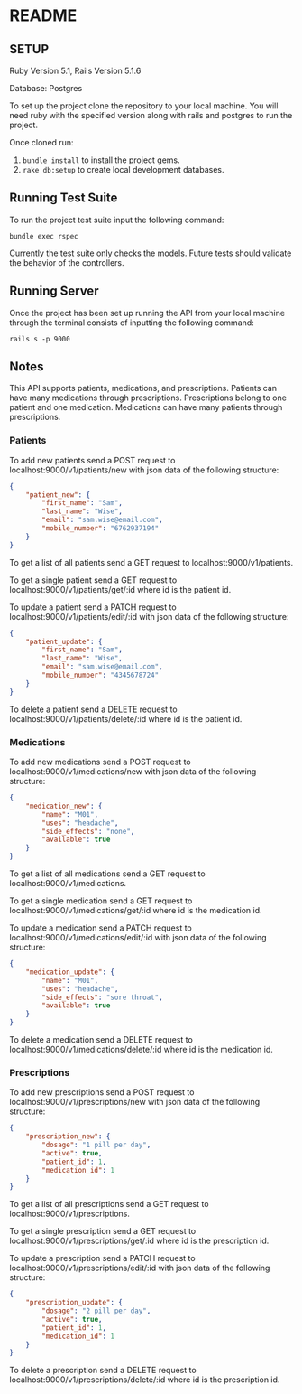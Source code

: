 # README

## SETUP

Ruby Version 5.1, Rails Version 5.1.6

Database: Postgres

To set up the project clone the repository to your local machine. You will need ruby with the specified version along
with rails and postgres to run the project.

Once cloned run:
1. ``` bundle install ``` to install the project gems.
2. ``` rake db:setup ``` to create local development databases.

## Running Test Suite

To run the project test suite input the following command:

``` bundle exec rspec ```

Currently the test suite only checks the models. Future tests should validate the behavior of the controllers.

## Running Server

Once the project has been set up running the API from your local machine through the terminal consists of inputting
the following command:

``` rails s -p 9000 ```

## Notes

This API supports patients, medications, and prescriptions. Patients can have many medications through prescriptions.
Prescriptions belong to one patient and one medication. Medications can have many patients through prescriptions.

### Patients

To add new patients send a POST request to localhost:9000/v1/patients/new with json data of the following structure:

```json
{
	"patient_new": {
		"first_name": "Sam",
		"last_name": "Wise",
		"email": "sam.wise@email.com",
		"mobile_number": "6762937194"
	}
}
```

To get a list of all patients send a GET request to localhost:9000/v1/patients.

To get a single patient send a GET request to localhost:9000/v1/patients/get/:id where id is the patient id.

To update a patient send a PATCH request to localhost:9000/v1/patients/edit/:id with json data of the following structure:

```json
{
	"patient_update": {
		"first_name": "Sam",
		"last_name": "Wise",
		"email": "sam.wise@email.com",
		"mobile_number": "4345678724"
	}
}
```

To delete a patient send a DELETE request to localhost:9000/v1/patients/delete/:id where id is the patient id.

### Medications

To add new medications send a POST request to localhost:9000/v1/medications/new with json data of the following
structure:

```json
{
	"medication_new": {
		"name": "M01",
		"uses": "headache",
		"side_effects": "none",
		"available": true
	}
}
```

To get a list of all medications send a GET request to localhost:9000/v1/medications.

To get a single medication send a GET request to localhost:9000/v1/medications/get/:id where id is the medication id.

To update a medication send a PATCH request to localhost:9000/v1/medications/edit/:id with json data of the following
structure:

```json
{
	"medication_update": {
		"name": "M01",
		"uses": "headache",
		"side_effects": "sore throat",
		"available": true
	}
}
```

To delete a medication send a DELETE request to localhost:9000/v1/medications/delete/:id where id is the medication id.

### Prescriptions

To add new prescriptions send a POST request to localhost:9000/v1/prescriptions/new with json data of the following
structure:

```json
{
	"prescription_new": {
		"dosage": "1 pill per day",
		"active": true,
		"patient_id": 1,
		"medication_id": 1
	}
}
```

To get a list of all prescriptions send a GET request to localhost:9000/v1/prescriptions.

To get a single prescription send a GET request to localhost:9000/v1/prescriptions/get/:id where id is the
prescription id.

To update a prescription send a PATCH request to localhost:9000/v1/prescriptions/edit/:id with json data of the
following structure:

```json
{
	"prescription_update": {
		"dosage": "2 pill per day",
		"active": true,
		"patient_id": 1,
		"medication_id": 1
	}
}
```

To delete a prescription send a DELETE request to localhost:9000/v1/prescriptions/delete/:id where id is the
prescription id.
